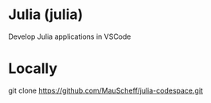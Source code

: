
# Julia (julia)

Develop Julia applications in VSCode

# Locally
git clone https://github.com/MauScheff/julia-codespace.git


